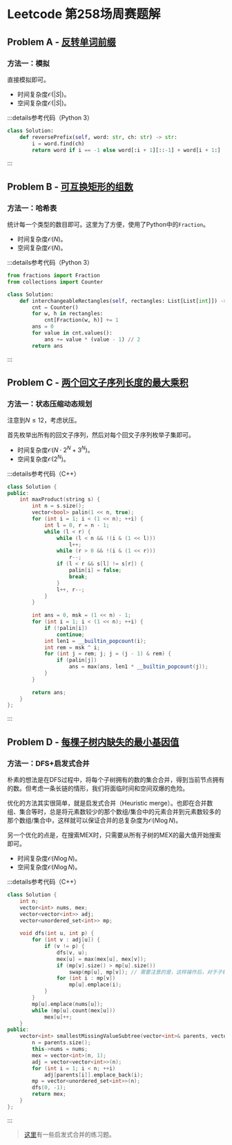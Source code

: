 # Leetcode 第258场周赛题解

## Problem A - [反转单词前缀](https://leetcode.cn/problems/reverse-prefix-of-word/)

### 方法一：模拟

直接模拟即可。

- 时间复杂度$\mathcal{O}(|S|)$。
- 空间复杂度$\mathcal{O}(|S|)$。

:::details参考代码（Python 3）

```python
class Solution:
    def reversePrefix(self, word: str, ch: str) -> str:
        i = word.find(ch)
        return word if i == -1 else word[:i + 1][::-1] + word[i + 1:]
```

:::

## Problem B - [可互换矩形的组数](https://leetcode.cn/problems/number-of-pairs-of-interchangeable-rectangles/)

### 方法一：哈希表

统计每一个类型的数目即可。这里为了方便，使用了Python中的`Fraction`。

- 时间复杂度$\mathcal{O}(N)$。
- 空间复杂度$\mathcal{O}(N)$。

:::details参考代码（Python 3）

```python
from fractions import Fraction
from collections import Counter

class Solution:
    def interchangeableRectangles(self, rectangles: List[List[int]]) -> int:
        cnt = Counter()
        for w, h in rectangles:
            cnt[Fraction(w, h)] += 1
        ans = 0
        for value in cnt.values():
            ans += value * (value - 1) // 2
        return ans
```

:::

## Problem C - [两个回文子序列长度的最大乘积](https://leetcode.cn/problems/maximum-product-of-the-length-of-two-palindromic-subsequences/)

### 方法一：状态压缩动态规划

注意到$N\le12$，考虑状压。

首先枚举出所有的回文子序列，然后对每个回文子序列枚举子集即可。

- 时间复杂度$\mathcal{O}(N\cdot2^N+3^N)$。
- 空间复杂度$\mathcal{O}(2^N)$。

:::details参考代码（C++）

```cpp
class Solution {
public:
    int maxProduct(string s) {
        int n = s.size();
        vector<bool> palin(1 << n, true);
        for (int i = 1; i < (1 << n); ++i) {
            int l = 0, r = n - 1;
            while (l < r) {
                while (l < n && !(i & (1 << l)))
                    l++;
                while (r > 0 && !(i & (1 << r)))
                    r--;
                if (l < r && s[l] != s[r]) {
                    palin[i] = false;
                    break;
                }
                l++, r--;
            }
        }
        
        int ans = 0, msk = (1 << n) - 1;
        for (int i = 1; i < (1 << n); ++i) {
            if (!palin[i])
                continue;
            int len1 = __builtin_popcount(i);
            int rem = msk ^ i;
            for (int j = rem; j; j = (j - 1) & rem) {
                if (palin[j])
                    ans = max(ans, len1 * __builtin_popcount(j));
            }
        }
        
        return ans;
    }
};
```

:::

## Problem D - [每棵子树内缺失的最小基因值](https://leetcode.cn/problems/smallest-missing-genetic-value-in-each-subtree/)

### 方法一：DFS+启发式合并

朴素的想法是在DFS过程中，将每个子树拥有的数的集合合并，得到当前节点拥有的数。但考虑一条长链的情形，我们将面临时间和空间双爆的危险。

优化的方法其实很简单，就是启发式合并（Heuristic merge）。也即在合并数组、集合等时，总是将元素数较少的那个数组/集合中的元素合并到元素数较多的那个数组/集合中，这样就可以保证合并的总复杂度为$\mathcal{O}(N\log N)$。

另一个优化的点是，在搜索MEX时，只需要从所有子树的MEX的最大值开始搜索即可。

- 时间复杂度$\mathcal{O}(N\log N)$。
- 空间复杂度$\mathcal{O}(N\log N)$。

:::details参考代码（C++）

```cpp
class Solution {
    int n;
    vector<int> nums, mex;
    vector<vector<int>> adj;
    vector<unordered_set<int>> mp;
    
    void dfs(int u, int p) {
        for (int v : adj[u]) {
            if (v != p) {
                dfs(v, u);
                mex[u] = max(mex[u], mex[v]);
                if (mp[v].size() > mp[u].size())
                    swap(mp[u], mp[v]); // 需要注意的是，这样操作后，对于子树中的点，`mp[v]`就不一定和`v`对应了。但因为它们之后不会再被用到，所以也没有影响。
                for (int i : mp[v])
                    mp[u].emplace(i);
            }
        }
        mp[u].emplace(nums[u]);
        while (mp[u].count(mex[u]))
            mex[u]++;
    }
public:
    vector<int> smallestMissingValueSubtree(vector<int>& parents, vector<int>& nums) {
        n = parents.size();
        this->nums = nums;
        mex = vector<int>(n, 1);
        adj = vector<vector<int>>(n);
        for (int i = 1; i < n; ++i)
            adj[parents[i]].emplace_back(i);
        mp = vector<unordered_set<int>>(n);
        dfs(0, -1);
        return mex;
    }
};
```

:::

> [这里](/docs/basic/heuristic-merge/)有一些启发式合并的练习题。
